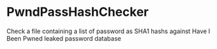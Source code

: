 # PwndPassHashChecker
Check a file containing a list of password as SHA1 hashs against Have I Been Pwned leaked password database
